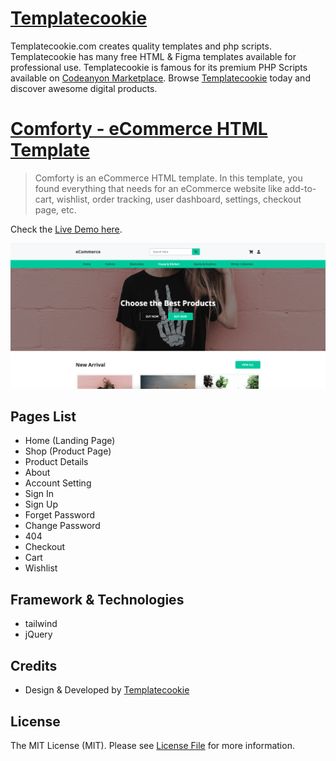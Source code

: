 # [Templatecookie](https://templatecookie.com)
Templatecookie.com creates quality templates and php scripts. Templatecookie has many free HTML & Figma templates available for professional use. Templatecookie is famous for its premium PHP Scripts available on [Codeanyon Marketplace](https://codecanyon.net/user/templatecookie). Browse [Templatecookie](https://templatecookie.com) today and discover awesome digital products.

# [Comforty - eCommerce HTML Template](https://www.templatecookie.com/products)

> Comforty is an eCommerce HTML template. In this template, you found everything that needs for an eCommerce website like add-to-cart, wishlist, order tracking, user dashboard, settings, checkout page, etc.

Check the [Live Demo here](https://comforty-ecommerce-html.netlify.app/).

![](screenshot.png)

## Pages List
- Home (Landing Page)
- Shop (Product Page)
- Product Details
- About
- Account Setting
- Sign In
- Sign Up
- Forget Password
- Change Password
- 404
- Checkout
- Cart
- Wishlist

## Framework & Technologies
- tailwind
- jQuery

## Credits
- Design & Developed by [Templatecookie](https://templatecookie.com)

## License
The MIT License (MIT). Please see [License File](LICENSE.md) for more information.
